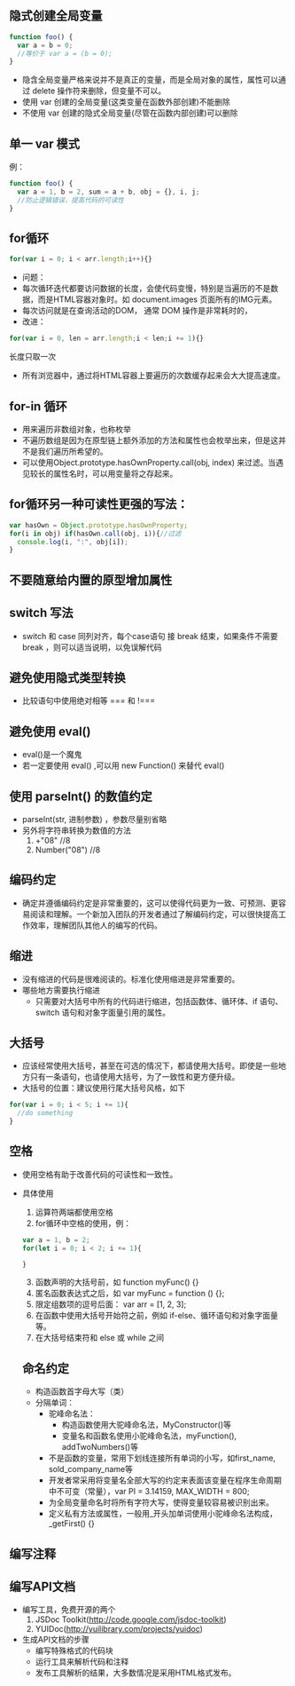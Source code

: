 ## 隐式创建全局变量
```js
function foo() {
  var a = b = 0;
  //等价于 var a = (b = 0);
}
```
- 隐含全局变量严格来说并不是真正的变量，而是全局对象的属性，属性可以通过 delete 操作符来删除，但变量不可以。
- 使用 var 创建的全局变量(这类变量在函数外部创建)不能删除
- 不使用 var 创建的隐式全局变量(尽管在函数内部创建)可以删除

## 单一 var 模式
例：
```js
function foo() {
  var a = 1, b = 2, sum = a + b, obj = {}, i, j;
  //防止逻辑错误，提高代码的可读性
}
```
## for循环
```js
for(var i = 0; i < arr.length;i++){}
```
- 问题：
 - 每次循环迭代都要访问数据的长度，会使代码变慢，特别是当遍历的不是数据，而是HTML容器对象时。如 document.images  页面所有的IMG元素。
 - 每次访问就是在查询活动的DOM， 通常 DOM 操作是非常耗时的，
- 改进：
```js
for(var i = 0, len = arr.length;i < len;i += 1){}
```
长度只取一次
- 所有浏览器中，通过将HTML容器上要遍历的次数缓存起来会大大提高速度。

## for-in 循环
- 用来遍历非数组对象，也称枚举
- 不遍历数组是因为在原型链上额外添加的方法和属性也会枚举出来，但是这并不是我们遍历所希望的。
- 可以使用Object.prototype.hasOwnProperty.call(obj, index) 来过滤。当遇见较长的属性名时，可以用变量将之存起来。

## for循环另一种可读性更强的写法：
```js
var hasOwn = Object.prototype.hasOwnProperty;
for(i in obj) if(hasOwn.call(obj, i)){//过滤
  console.log(i, ":", obj[i]);
}
```
## 不要随意给内置的原型增加属性
## switch 写法
- switch 和 case 同列对齐，每个case语句 接 break 结束，如果条件不需要 break ，则可以适当说明，以免误解代码

## 避免使用隐式类型转换
- 比较语句中使用绝对相等 === 和 !===

## 避免使用 eval()
- eval()是一个魔鬼
- 若一定要使用 eval() ,可以用 new Function() 来替代 eval()

## 使用 parseInt() 的数值约定
- parseInt(str, 进制参数) ，参数尽量别省略
- 另外将字符串转换为数值的方法
  1. +"08"  //8
  2. Number("08")  //8

## 编码约定
- 确定并遵循编码约定是非常重要的，这可以使得代码更为一致、可预测、更容易阅读和理解。一个新加入团队的开发者通过了解编码约定，可以很快提高工作效率，理解团队其他人的编写的代码。

## 缩进
- 没有缩进的代码是很难阅读的。标准化使用缩进是非常重要的。
- 哪些地方需要执行缩进
  - 只需要对大括号中所有的代码进行缩进，包括函数体、循环体、if 语句、switch 语句和对象字面量引用的属性。
## 大括号
- 应该经常使用大括号，甚至在可选的情况下，都请使用大括号。即使是一些地方只有一条语句，也请使用大括号，为了一致性和更方便升级。
- 大括号的位置：建议使用行尾大括号风格，如下
```js
for(var i = 0; i < 5; i += 1){
  //do something
}
```

## 空格
- 使用空格有助于改善代码的可读性和一致性。
- 具体使用
  1. 运算符两端都使用空格
  2. for循环中空格的使用，例：
  ```js
  var a = 1, b = 2;
  for(let i = 0; i < 2; i += 1){

  }
  ```
  3. 函数声明的大括号前，如 function myFunc() {}
  4. 匿名函数表达式之后，如 var myFunc = function () {};
  5. 限定组数项的逗号后面： var arr = [1, 2, 3];
  6. 在函数中使用大括号开始符之前，例如 if-else、循环语句和对象字面量等。
  7. 在大括号结束符和 else 或 while 之间

  ## 命名约定
  - 构造函数首字母大写（类）
  - 分隔单词：
    - 驼峰命名法：
      - 构造函数使用大驼峰命名法，MyConstructor()等
      - 变量名和函数名使用小驼峰命名法，myFunction(), addTwoNumbers()等
    - 不是函数的变量，常用下划线连接所有单词的小写，如first_name, sold_company_name等
    - 开发者常采用将变量名全部大写的约定来表面该变量在程序生命周期中不可变（常量），var PI = 3.14159, MAX_WIDTH = 800;
    - 为全局变量命名时将所有字符大写，使得变量较容易被识别出来。
    - 定义私有方法或属性，一般用_开头加单词使用小驼峰命名法构成，_getFirst() {}

## 编写注释
## 编写API文档
- 编写工具，免费开源的两个
  1. JSDoc Toolkit(http://code.google.com/jsdoc-toolkit)
  2. YUIDoc(http://yuilibrary.com/projects/yuidoc)
- 生成API文档的步骤
  - 编写特殊格式的代码块
  - 运行工具来解析代码和注释
  - 发布工具解析的结果，大多数情况是采用HTML格式发布。
